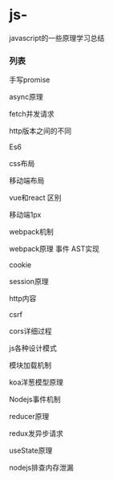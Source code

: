 # js-
javascript的一些原理学习总结


### 列表

手写promise

async原理

fetch并发请求

http版本之间的不同

Es6

css布局

移动端布局

vue和react 区别

移动端1px

webpack机制

webpack原理 事件 AST实现

cookie

session原理

http内容

csrf

cors详细过程

js各种设计模式

模块加载机制

koa洋葱模型原理

Nodejs事件机制

reducer原理

redux发异步请求

useState原理

nodejs排查内存泄漏
